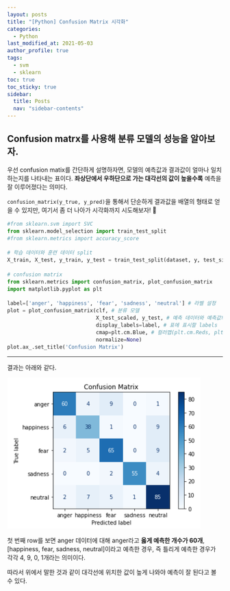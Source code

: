 ```yaml
---
layout: posts
title: "[Python] Confusion Matrix 시각화"
categories:
  - Python
last_modified_at: 2021-05-03
author_profile: true
tags:
  - svm
  - sklearn
toc: true
toc_sticky: true
sidebar:
  title: Posts
  nav: "sidebar-contents"
---
```


## Confusion matrx를 사용해 분류 모델의 성능을 알아보자.



우선 confusion matix를 간단하게 설명하자면, 모델의 예측값과 결과값이 얼마나 일치하는지를 나타내는 표이다. **좌상단에서 우하단으로 가는 대각선의 값이 높을수록** 예측을 잘 이루어졌다는 의미다.

```confusion_matrix(y_true, y_pred)```을 통해서 단순하게 결과값을 배열의 형태로 얻을 수 있지만, 여기서 좀 더 나아가 시각화까지 시도해보자! 🌈

```python
#from sklearn.svm import SVC
from sklearn.model_selection import train_test_split
#from sklearn.metrics import accuracy_score

# 학습 데이터와 훈련 데이터 split
X_train, X_test, y_train, y_test = train_test_split(dataset, y, test_size = 0.2, random_state = 42, shuffle = True)

# confusion matrix
from sklearn.metrics import confusion_matrix, plot_confusion_matrix
import matplotlib.pyplot as plt

label=['anger', 'happiness', 'fear', 'sadness', 'neutral'] # 라벨 설정
plot = plot_confusion_matrix(clf, # 분류 모델
                             X_test_scaled, y_test, # 예측 데이터와 예측값의 정답(y_true)
                             display_labels=label, # 표에 표시할 labels
                             cmap=plt.cm.Blue, # 컬러맵(plt.cm.Reds, plt.cm.rainbow 등이 있음)
                             normalize=None)
plot.ax_.set_title('Confusion Matrix')
```
-----

결과는 아래와 같다.

![1](/assets/image/confusionMatrix.png)


첫 번째 row를 보면 anger 데이터에 대해 anger라고 **옳게 예측한 개수가 60개**, [happiness, fear, sadness, neutral]이라고 예측한 경우, 즉 틀리게 예측한 경우가 각각 4, 9, 0, 1개라는 의미이다. 

따라서 위에서 말한 것과 같이 대각선에 위치한 값이 높게 나와야 예측이 잘 된다고 볼 수 있다.

